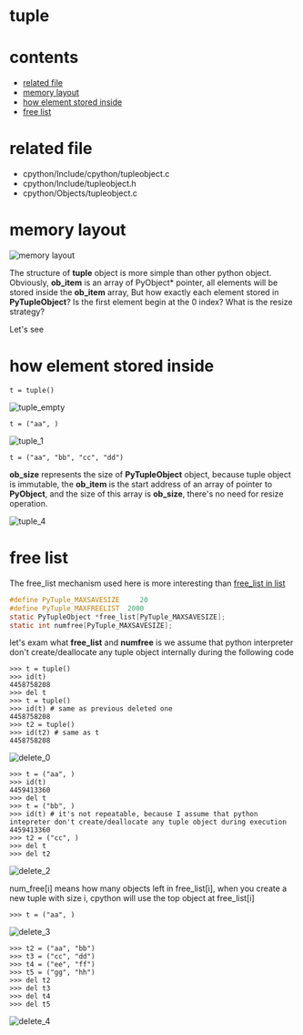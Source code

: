 # tuple

# contents

* [related file](#related-file)
* [memory layout](#memory-layout)
* [how element stored inside](#how-element-stored-inside)
* [free list](#free-list)

# related file
* cpython/Include/cpython/tupleobject.c
* cpython/Include/tupleobject.h
* cpython/Objects/tupleobject.c

# memory layout

![memory layout](https://img-blog.csdnimg.cn/20190313121821367.png?x-oss-process=image/watermark,type_ZmFuZ3poZW5naGVpdGk,shadow_10,text_aHR0cHM6Ly9ibG9nLmNzZG4ubmV0L3FxXzMxNzIwMzI5,size_16,color_FFFFFF,t_70)

The structure of **tuple** object is more simple than other python object.
Obviously, **ob_item** is an array of PyObject* pointer, all elements will be stored inside the **ob_item** array, But how exactly each element stored in **PyTupleObject**? Is the first element begin at the 0 index? What is the resize strategy?

Let's see

# how element stored inside

```python3
t = tuple()

```

![tuple_empty](https://github.com/zpoint/CPython-Internals/blob/master/BasicObject/tuple/tuple_empty.png)

```python3
t = ("aa", )

```

![tuple_1](https://github.com/zpoint/CPython-Internals/blob/master/BasicObject/tuple/tuple_1.png)

```python3
t = ("aa", "bb", "cc", "dd")

```

**ob_size** represents the size of **PyTupleObject** object, because tuple object is immutable, the **ob_item** is the start address of an array of pointer to **PyObject**, and the size of this array is **ob_size**, there's no need for resize operation.

![tuple_4](https://github.com/zpoint/CPython-Internals/blob/master/BasicObject/tuple/tuple_4.png)

# free list

The free_list mechanism used here is more interesting than [free_list in list](https://github.com/zpoint/CPython-Internals/blob/master/BasicObject/list/list.md#delete-and-free-list)

```c
#define PyTuple_MAXSAVESIZE     20
#define PyTuple_MAXFREELIST  2000
static PyTupleObject *free_list[PyTuple_MAXSAVESIZE];
static int numfree[PyTuple_MAXSAVESIZE];


```

let's exam what **free_list** and **numfree** is
we assume that python interpreter don't create/deallocate any tuple object internally during the following code

```python3
>>> t = tuple()
>>> id(t)
4458758208
>>> del t
>>> t = tuple()
>>> id(t) # same as previous deleted one
4458758208
>>> t2 = tuple()
>>> id(t2) # same as t
4458758208

```

![delete_0](https://github.com/zpoint/CPython-Internals/blob/master/BasicObject/tuple/delete_0.png)

```python3
>>> t = ("aa", )
>>> id(t)
4459413360
>>> del t
>>> t = ("bb", )
>>> id(t) # it's not repeatable, because I assume that python intepreter don't create/deallocate any tuple object during execution
4459413360
>>> t2 = ("cc", )
>>> del t
>>> del t2

```

![delete_2](https://github.com/zpoint/CPython-Internals/blob/master/BasicObject/tuple/delete_2.png)

num_free[i] means how many objects left in free_list[i], when you create a new tuple with size i, cpython will use the top object at free_list[i]

```python3
>>> t = ("aa", )

```

![delete_3](https://github.com/zpoint/CPython-Internals/blob/master/BasicObject/tuple/delete_3.png)

```python3
>>> t2 = ("aa", "bb")
>>> t3 = ("cc", "dd")
>>> t4 = ("ee", "ff")
>>> t5 = ("gg", "hh")
>>> del t2
>>> del t3
>>> del t4
>>> del t5

```

![delete_4](https://github.com/zpoint/CPython-Internals/blob/master/BasicObject/tuple/delete_4.png)

